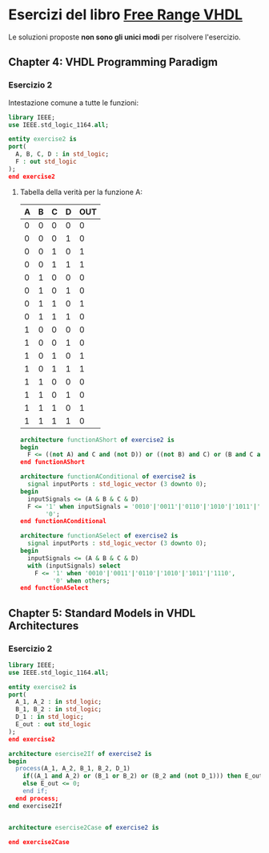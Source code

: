 

# Esercizi del libro [Free Range VHDL](http://freerangefactory.org/pdf/df344hdh4h8kjfh3500ft2/free_range_vhdl.pdf)

Le soluzioni proposte **non sono gli unici modi** per risolvere l'esercizio.

## Chapter 4: VHDL Programming Paradigm

### Esercizio 2

Intestazione comune a tutte le funzioni:
```vhdl
library IEEE;
use IEEE.std_logic_1164.all;

entity exercise2 is
port(
  A, B, C, D : in std_logic;
  F : out std_logic
);
end exercise2
```

1. Tabella della verità per la funzione A:

   | A    | B    | C    | D    | OUT  |
   | ---- | ---- | ---- | ---- | ---- |
   | 0    | 0    | 0    | 0    | 0    |
   | 0    | 0    | 0    | 1    | 0    |
   | 0    | 0    | 1    | 0    | 1    |
   | 0    | 0    | 1    | 1    | 1    |
   | 0    | 1    | 0    | 0    | 0    |
   | 0    | 1    | 0    | 1    | 0    |
   | 0    | 1    | 1    | 0    | 1    |
   | 0    | 1    | 1    | 1    | 0    |
   | 1    | 0    | 0    | 0    | 0    |
   | 1    | 0    | 0    | 1    | 0    |
   | 1    | 0    | 1    | 0    | 1    |
   | 1    | 0    | 1    | 1    | 1    |
   | 1    | 1    | 0    | 0    | 0    |
   | 1    | 1    | 0    | 1    | 0    |
   | 1    | 1    | 1    | 0    | 1    |
   | 1    | 1    | 1    | 1    | 0    |

   ```vhdl
   architecture functionAShort of exercise2 is
   begin
     F <= ((not A) and C and (not D)) or ((not B) and C) or (B and C and (not D));
   end functionAShort
   ```

   ```vhdl
   architecture functionAConditional of exercise2 is
     signal inputPorts : std_logic_vector (3 downto 0);
   begin
     inputSignals <= (A & B & C & D)
     F <= '1' when inputSignals = '0010'|'0011'|'0110'|'1010'|'1011'|'1110' else
          '0';
   end functionAConditional
   ```

   ```vhdl
   architecture functionASelect of exercise2 is
     signal inputPorts : std_logic_vector (3 downto 0);
   begin
     inputSignals <= (A & B & C & D)
     with (inputSignals) select
       F <= '1' when '0010'|'0011'|'0110'|'1010'|'1011'|'1110',
            '0' when others;
   end functionASelect
   ```

## Chapter 5: Standard Models in VHDL Architectures

### Esercizio 2

```vhdl
library IEEE;
use IEEE.std_logic_1164.all;

entity exercise2 is
port(
  A_1, A_2 : in std_logic;
  B_1, B_2 : in std_logic;
  D_1 : in std_logic;
  E_out : out std_logic
);
end exercise2

architecture esercise2If of exercise2 is
begin
  process(A_1, A_2, B_1, B_2, D_1)
    if((A_1 and A_2) or (B_1 or B_2) or (B_2 and (not D_1))) then E_out <= 1
    else E_out <= 0;
    end if;
  end process;
end exercise2If


architecture esercise2Case of exercise2 is
  
end exercise2Case
```

